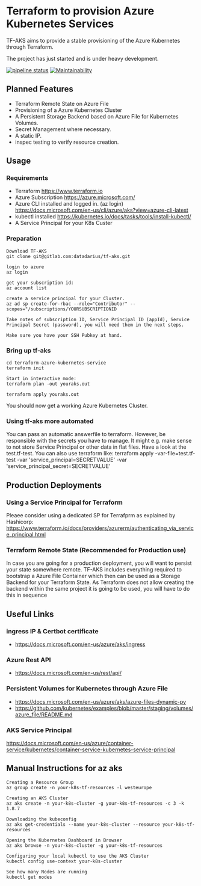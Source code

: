 # Terraform to provision Azure Kubernetes Services
TF-AKS aims to provide a stable provisioning of the Azure Kubernetes through Terraform.

The project has just started and is under heavy development.

[![pipeline status](https://gitlab.com/datadarius/tf-aks/badges/master/pipeline.svg)](https://gitlab.com/datadarius/tf-aks/commits/master)
[![Maintainability](https://api.codeclimate.com/v1/badges/b881a797cb75808d006a/maintainability)](https://codeclimate.com/github/datadarius/tf-aks/maintainability)

## Planned Features
* Terraform Remote State on Azure File 
* Provisioning of a Azure Kubernetes Cluster
* A Persistent Storage Backend based on Azure File for Kubernetes Volumes.
* Secret Management where necessary.
* A static IP.
* inspec testing to verify resource creation.

## Usage

###  Requirements

* Terraform https://www.terraform.io 
* Azure Subscription https://azure.microsoft.com/
* Azure CLI installed and logged in. (az login) https://docs.microsoft.com/en-us/cli/azure/aks?view=azure-cli-latest
* kubectl installed https://kubernetes.io/docs/tasks/tools/install-kubectl/
* A Service Principal for your K8s Custer 

### Preparation

```
Download TF-AKS
git clone git@gitlab.com:datadarius/tf-aks.git

login to azure
az login

get your subscription id:
az account list

create a service principal for your Cluster.
az ad sp create-for-rbac --role="Contributor" --scopes="/subscriptions/YOURSUBSCRIPTIONID

Take notes of subscription ID, Service Principal ID (appId), Service Principal Secret (password), you will need them in the next steps.

Make sure you have your SSH Pubkey at hand.
```

### Bring up tf-aks
```
cd terraform-azure-kubernetes-service
terraform init

Start in interactive mode:
terraform plan -out youraks.out

terraform apply youraks.out
```

You should now get a working Azure Kubernetes Cluster.

### Using tf-aks more automated
You can pass an automatic answerfile to terraform. However, be responsible with the secrets you have to manage.
It might e.g. make sense to not store Service Principal or other data in flat files. Have a look at the test.tf-test. You can also use terraform like:
terraform apply -var-file=test.tf-test -var 'service_principal=SECRETVALUE' -var 'service_principal_secret=SECRETVALUE'

## Production Deployments
### Using a Service Principal for Terraform
Pleaee consider using a dedicated SP for Terrafprm as explained by Hashicorp:
https://www.terraform.io/docs/providers/azurerm/authenticating_via_service_principal.html

### Terraform Remote State (Recommended for Production use)
In case you are going for a production deployment, you will want to persist your state somewhere remote.
TF-AKS includes everything required to bootstrap a Azure File Container which then can be used as a Storage Backend for your Terraform State. As Terraform does not allow creating the backend within the same project it is going to be used, you will have to do this in sequence

## Useful Links

### ingress IP & Certbot certificate
* https://docs.microsoft.com/en-us/azure/aks/ingress

### Azure Rest API 
* https://docs.microsoft.com/en-us/rest/api/

### Persistent Volumes for Kubernetes through Azure File
* https://docs.microsoft.com/en-us/azure/aks/azure-files-dynamic-pv
* https://github.com/kubernetes/examples/blob/master/staging/volumes/azure_file/README.md

### AKS Service Principal
https://docs.microsoft.com/en-us/azure/container-service/kubernetes/container-service-kubernetes-service-principal

## Manual Instructions for az aks

```
Creating a Resource Group
az group create -n your-k8s-tf-resources -l westeurope

Creating an AKS Cluster
az aks create -n your-k8s-cluster -g your-k8s-tf-resources -c 3 -k 1.8.7

Downloading the kubeconfig
az aks get-credentials --name your-k8s-cluster --resource your-k8s-tf-resources

Opening the Kubernetes Dashboard in Browser
az aks browse -n your-k8s-cluster -g your-k8s-tf-resources

Configuring your local kubectl to use the AKS Cluster
kubectl config use-context your-k8s-cluster

See how many Nodes are running
kubectl get nodes
```



